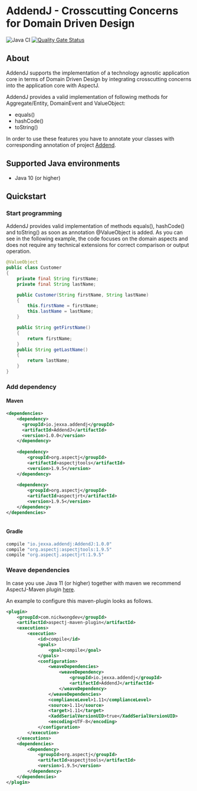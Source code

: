 # AddendJ - Crosscutting Concerns for Domain Driven Design 

![Java CI](https://github.com/repplix/AddendJ/workflows/Java%20CI/badge.svg) [![Quality Gate Status](https://sonarcloud.io/api/project_badges/measure?project=io.jexxa.addendj%3AAddendJ&metric=alert_status)](https://sonarcloud.io/dashboard?id=io.jexxa.addendj%3AAddendJ)

## About
AddendJ supports the implementation of a technology agnostic application core in terms of Domain Driven Design by integrating crosscutting concerns into the application core with AspectJ. 

AddendJ provides a valid implementation of following methods for Aggregate/Entity, DomainEvent and ValueObject:
* equals()
* hashCode()
* toString()

In order to use these features you have to annotate your classes with corresponding annotation of project [Addend](https://github.com/repplix/Addend).                 

## Supported Java environments
*   Java 10 (or higher)

## Quickstart

### Start programming 

AddendJ provides valid implementation of methods equals(), hashCode() and toString() as soon as annotation @ValueObject is added. As you can see in the following example, the code focuses on the domain aspects and does not require any technical extensions for correct comparison or output operation. 


```Java
@ValueObject
public class Customer
{
    private final String firstName; 
    private final String lastName; 

    public Customer(String firstName, String lastName)
    {
        this.firstName = firstName;
        this.lastName = lastName;
    }

    public String getFirstName()
    {
        return firstName;
    }
    public String getLastName()
    {
        return lastName;
    }
}
```

### Add dependency

#### Maven

```xml      
<dependencies>
    <dependency>
      <groupId>io.jexxa.addendj</groupId>
      <artifactId>AddendJ</artifactId>
      <version>1.0.0</version>
    </dependency>
    
    <dependency>
        <groupId>org.aspectj</groupId>
        <artifactId>aspectjtools</artifactId>
        <version>1.9.5</version>
    </dependency>
    
    <dependency>
        <groupId>org.aspectj</groupId>
        <artifactId>aspectjrt</artifactId>
        <version>1.9.5</version>
    </dependency>
</dependencies>
 
```

#### Gradle

```gradle
compile "io.jexxa.addendj:AddendJ:1.0.0"
compile "org.aspectj:aspectjtools:1.9.5"
compile "org.aspectj.aspectjrt:1.9.5"
```          

### Weave dependencies

In case you use Java 11 (or higher) together with maven we recommend AspectJ-Maven plugin [here](https://github.com/nickwongdev/aspectj-maven-plugin).  

An example to configure this maven-plugin looks as follows.    
```xml
<plugin>
    <groupId>com.nickwongdev</groupId>
    <artifactId>aspectj-maven-plugin</artifactId>
    <executions>
        <execution>
            <id>compile</id>
            <goals>
                <goal>compile</goal>
            </goals>
            <configuration>
                <weaveDependencies>
                    <weaveDependency>
                        <groupId>io.jexxa.addendj</groupId>
                        <artifactId>AddendJ</artifactId>
                    </weaveDependency>
                </weaveDependencies>
                <complianceLevel>1.11</complianceLevel>
                <source>1.11</source>
                <target>1.11</target>
                <XaddSerialVersionUID>true</XaddSerialVersionUID>
                <encoding>UTF-8</encoding>
            </configuration>
        </execution>
    </executions>
    <dependencies>
        <dependency>
            <groupId>org.aspectj</groupId>
            <artifactId>aspectjtools</artifactId>
            <version>1.9.5</version>
        </dependency>
    </dependencies>
</plugin>
 ```
